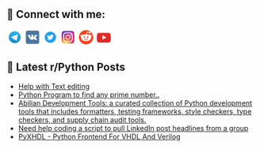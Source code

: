 ## 🔎 Connect with me:
[<img src="https://github.com/bullbesh/bullbesh/blob/main/images/Telegram.png" width="32" height="32" />](https://t.me/bullbesh)
[<img src="https://github.com/bullbesh/bullbesh/blob/main/images/VK.png" width="32" height="32" />](https://vk.com/bullbesh)
[<img src="https://github.com/bullbesh/bullbesh/blob/main/images/Twitter.png" width="32" height="32" />](https://twitter.com/bullbesh1)
[<img src="https://github.com/bullbesh/bullbesh/blob/main/images/Instagram.png" width="32" height="32" />](https://www.instagram.com/bullbesh)
[<img src="https://github.com/bullbesh/bullbesh/blob/main/images/Reddit.png" width="32" height="32" />](https://www.reddit.com/user/bullbesh)
[<img src="https://github.com/bullbesh/bullbesh/blob/main/images/YouTube.png" width="32" height="32" />](https://www.youtube.com/channel/UCtfjRs6uzgq5mfm8S06WTcg)

## 📕 Latest r/Python Posts
<!-- BLOG-POST-LIST:START -->
- [Help with Text editing](https://www.reddit.com/r/Python/comments/136el6n/help_with_text_editing/)
- [Python Program to find any prime number..](https://www.reddit.com/r/Python/comments/136dsz4/python_program_to_find_any_prime_number/)
- [Abilian Development Tools: a curated collection of Python development tools that includes formatters, testing frameworks, style checkers, type checkers, and supply chain audit tools.](https://www.reddit.com/r/Python/comments/136d7yd/abilian_development_tools_a_curated_collection_of/)
- [Need help coding a script to pull LinkedIn post headlines from a group](https://www.reddit.com/r/Python/comments/136d6jx/need_help_coding_a_script_to_pull_linkedin_post/)
- [PyXHDL - Python Frontend For VHDL And Verilog](https://www.reddit.com/r/Python/comments/136cadg/pyxhdl_python_frontend_for_vhdl_and_verilog/)
<!-- BLOG-POST-LIST:END -->
